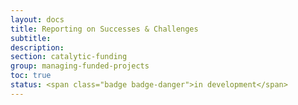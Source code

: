 ```yaml
---
layout: docs
title: Reporting on Successes & Challenges
subtitle:
description:
section: catalytic-funding
group: managing-funded-projects
toc: true
status: <span class="badge badge-danger">in development</span>
---
```


<!--
## Overview

asdf

{% capture thinking-questions %}
### Thinking Questions

* asdf
{% endcapture %}
{% include docs/thinking-questions.html content=thinking-questions %}

### Getting Started

* asdf

## Step-by-Step Process

## Recommendations

### Methods We Love

:heart: **asdf.** asdf

:heart: **asdf.** asdf

### Alternative Approaches

:bulb: **asdf.** asdf

:bulb: **asdf.** asdf

### Cautionary Tales

:warning: **asdf.** asdf

:warning: **asdf.** asdf

-->
